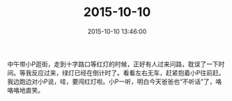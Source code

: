 ﻿---
title: 2015-10-10
date: 2015-10-10 13:46:00
tags:
categories: 爸爸
---
中午带小P逛街，走到十字路口等红灯的时候，正好有人过来问路，耽误了一下时间。等我反应过来，绿灯已经在倒计时了。看看左右无车，赶紧抱着小P往前赶。我边跑边对小P说，哇，要闯红灯啦。小P一听，明白今天爸爸也“不听话”了，咯咯咯地直笑。 ​​​​